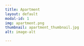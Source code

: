 ```yaml
---
title: Apartment
layout: default
modal-id: 1
img: apartment.png
thumbnail: apartment_thumbnail.jpg
alt: image-alt

---
```

